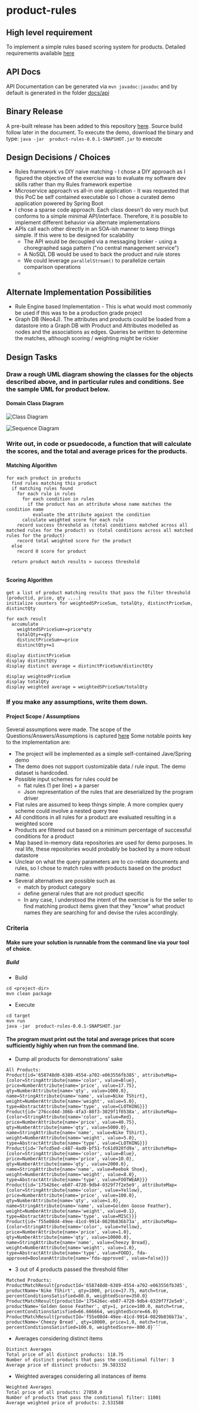 # product-rules

## High level requirement
To implement a simple rules based scoring system for products. Detailed requirements available [here](docs/requirements.docx)

## API Docs
API Documentation can be generated via `mvn javadoc:javadoc` and by default is generated in the folder [docs/api](docs/api)

## Binary Release
A pre-built release has been added to this repository [here](release/). Source build follow later in the document.
To execute the demo, download the binary and type: `java -jar  product-rules-0.0.1-SNAPSHOT.jar` to execute

## Design Decisions / Choices
* Rules framework vs DIY naive matching - I chose a DIY approach as I figured the objective of the exercise was to evaluate my software dev skills rather than my Rules framework expertise
* Microservice approach vs all-in one application - It was requested that this PoC be self contained executable so I chose a curated demo application powered by Spring Boot
* I chose a sparse code approach. Each class doesn't do very much but conforms to a simple minimal API/interface. Therefore, it is possible to implement different behavior via alternate implementations
* APIs call each other directly in an SOA-ish manner to keep things simple. If this were to be designed for scalability
  * The API would be decoupled via a messaging broker - using a choregraphed saga pattern ("no central management service")
  * A NoSQL DB would be used to back the product and rule stores
  * We could leverage `parallelStream()` to parallelize certain comparison operations
  * 
## Alternate Implementation Possibilities
* Rule Engine based Implementation - This is what would most commonly be used if this was to be a production grade project
* Graph DB (Neo4J). The attributes and products could be loaded from a datastore into a Graph DB with Product and Attributes modelled as nodes and the associations as edges. Queries be written to determine the matches, although scoring / weighting might be rickier  

## Design Tasks
### Draw a rough UML diagram showing the classes for the objects described above, and in particular rules and conditions. See the sample UML for product below.
#### Domain Class Diagram

![Class Diagram](http://www.plantuml.com/plantuml/proxy?src=https://raw.githubusercontent.com/balamuru/product-rules/master/docs/uml/class.puml)

![Sequence Diagram](http://www.plantuml.com/plantuml/proxy?src=https://raw.githubusercontent.com/balamuru/product-rules/master/docs/uml/messages.puml)

### Write out, in code or psuedocode, a function that will calculate the scores, and the total and average prices for the products.
#### Matching Algorithm
```
for each product in products
  find rules matching this product
  if matching rules found
    for each rule in rules
      for each condition in rules
        if the product has an attribute whose name matches the condition name
          evaluate the attribute against the condition
      calculate weighted score for each rule          
    record success threshold as (total conditions matched across all matched rules for the product) vs (total conditions across all matched rules for the product)
    record total weighted score for the product      
  else
    record 0 score for product
  
  return product match results > success threshold  
   
```

#### Scoring Algorithm
```
get a list of product matching results that pass the filter threshold (productid, price, qty ....) 
initialize counters for weightedSPriceSum, totalQty, distinctPriceSum, distinctQty

for each result
  accumulate 
    weightedSPriceSum+=price*qty
    totalQty+=qty
    distinctPriceSum+=price
    distinctQty+=1

display distinctPriceSum
display distinctQty
display distinct average = distinctPriceSum/distinctQty

display weightedPriceSum
display totalQty
display weighted average = weightedSPriceSum/totalQty
```


### If you make any assumptions, write them down.
#### Project Scope / Assumptions
Several assumptions were made. The scope of the Questions/Answers/Assumptions is captured [here](docs/questions-and-assumptions.md)
Some notable points key to the implementation are:
* The project will be implemented as a simple self-contained Jave/Spring demo
* The demo does not support customizable data / rule input. The demo dataset is hardcoded.
* Possible input schemes for rules could be
  * flat rules (1 per line) + a parser
  * Json representation of the rules that are deserialized by the program driver
* Flat rules are assumed to keep things simple. A more complex query scheme could involve a nested query tree
* All conditions in all rules for a product are evaluated resulting in a weighted score
* Products are filtered out based on a minimum percentage of successful conditions for a product
* Map based in-memory data repositories are used for demo purposes. In real life, these repositories would probably be backed by a more robust datastore
* Unclear on what the query parameters are to co-relate documents and rules, so I chose to match rules with products based on the product name.
* Several alternatives are possible such as
  * match by product category
  * define general rules that are not product specific
  * In any case, I understood the intent of the exercise is for the seller to find matching product items given that they "know" what product names they are searching for and devise the rules accordingly.


### Criteria
#### Make sure your solution is runnable from the command line via your tool of choice.
##### Build
* Build 
```
cd <project-dir>
mvn clean package
```
* Execute
```
cd target
mvn run
java -jar  product-rules-0.0.1-SNAPSHOT.jar 
```
#### The program must print out the total and average prices that score sufficiently highly when run from the command line.
* Dump all products for demonstrations' sake
```
All Products:
Product{id='658748d0-6389-4554-a702-e063556fb385', attributeMap={color=StringAttribute{name='color', value=Blue}, price=NumberAttribute{name='price', value=17.75}, qty=NumberAttribute{name='qty', value=1000.0}, name=StringAttribute{name='name', value=Nike TShirt}, weight=NumberAttribute{name='weight', value=5.0}, type=AbstractAttribute{name='type', value=CLOTHING}}}
Product{id='276ccd4d-306b-4fa3-88f3-3029f1f0538a', attributeMap={color=StringAttribute{name='color', value=Red}, price=NumberAttribute{name='price', value=40.75}, qty=NumberAttribute{name='qty', value=5000.0}, name=StringAttribute{name='name', value=Nike TShirt}, weight=NumberAttribute{name='weight', value=5.0}, type=AbstractAttribute{name='type', value=CLOTHING}}}
Product{id='7efcd5ed-c487-4ad0-bf51-fc61d920fd9a', attributeMap={color=StringAttribute{name='color', value=Blue}, price=NumberAttribute{name='price', value=10.0}, qty=NumberAttribute{name='qty', value=2000.0}, name=StringAttribute{name='name', value=Reebok Shoe}, weight=NumberAttribute{name='weight', value=8.0}, type=AbstractAttribute{name='type', value=FOOTWEAR}}}
Product{id='175426ec-eb07-4720-9db4-0329f7f2e5e9', attributeMap={color=StringAttribute{name='color', value=Yellow}, price=NumberAttribute{name='price', value=100.0}, qty=NumberAttribute{name='qty', value=1.0}, name=StringAttribute{name='name', value=Golden Goose Feather}, weight=NumberAttribute{name='weight', value=0.1}, type=AbstractAttribute{name='type', value=MISC}}}
Product{id='f55e08d4-49ee-41cd-9914-0829b836b73a', attributeMap={color=StringAttribute{name='color', value=Yellow}, price=NumberAttribute{name='price', value=1.0}, qty=NumberAttribute{name='qty', value=10000.0}, name=StringAttribute{name='name', value=Cheezy Bread}, weight=NumberAttribute{name='weight', value=1.0}, type=AbstractAttribute{name='type', value=FOOD}, fda-approved=BooleanAttribute{name='fda-approved', value=false}}}

```
* 3 out of 4 products passed the threshold filter
```
Matched Products:
ProductMatchResult{productId='658748d0-6389-4554-a702-e063556fb385', productName='Nike TShirt', qty=1000, price=17.75, match=true, percentConditionsSatisfied=80.0, weightedScore=350.0}
ProductMatchResult{productId='175426ec-eb07-4720-9db4-0329f7f2e5e9', productName='Golden Goose Feather', qty=1, price=100.0, match=true, percentConditionsSatisfied=66.666664, weightedScore=66.0}
ProductMatchResult{productId='f55e08d4-49ee-41cd-9914-0829b836b73a', productName='Cheezy Bread', qty=10000, price=1.0, match=true, percentConditionsSatisfied=100.0, weightedScore=-800.0}```
```

* Averages considering distinct items
```
Distinct Averages
Total price of all distinct products: 118.75
Number of distinct products that pass the conditional filter: 3
Average price of distinct products: 39.583332
```

* Weighted averages considering all instances of items
```
Weighted Averages
Total price of all products: 27850.0
Number of products that pass the conditional filter: 11001
Average weighted price of products: 2.531588
```
